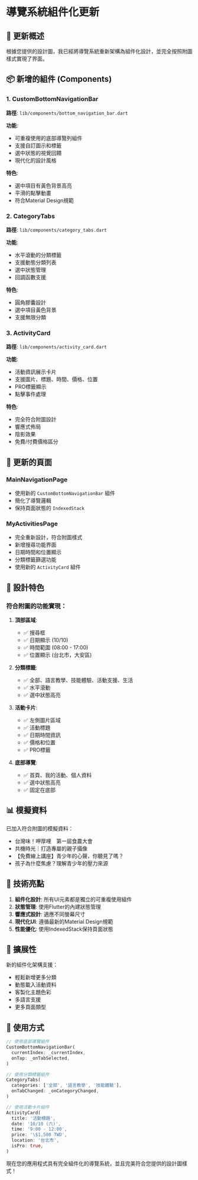 # 導覽系統組件化更新

## 🎯 更新概述

根據您提供的設計圖，我已經將導覽系統重新架構為組件化設計，並完全按照附圖樣式實現了界面。

## 📦 新增的組件 (Components)

### 1. CustomBottomNavigationBar
**路徑**: `lib/components/bottom_navigation_bar.dart`

**功能**:
- 可重複使用的底部導覽列組件
- 支援自訂圖示和標籤
- 選中狀態的視覺回饋
- 現代化的設計風格

**特色**:
- 選中項目有黃色背景高亮
- 平滑的點擊動畫
- 符合Material Design規範

### 2. CategoryTabs
**路徑**: `lib/components/category_tabs.dart`

**功能**:
- 水平滾動的分類標籤
- 支援動態分類列表
- 選中狀態管理
- 回調函數支援

**特色**:
- 圓角膠囊設計
- 選中項目黃色背景
- 支援無限分類

### 3. ActivityCard
**路徑**: `lib/components/activity_card.dart`

**功能**:
- 活動資訊展示卡片
- 支援圖片、標題、時間、價格、位置
- PRO標籤顯示
- 點擊事件處理

**特色**:
- 完全符合附圖設計
- 響應式佈局
- 陰影效果
- 免費/付費價格區分

## 🔄 更新的頁面

### MainNavigationPage
- 使用新的 `CustomBottomNavigationBar` 組件
- 簡化了導覽邏輯
- 保持頁面狀態的 `IndexedStack`

### MyActivitiesPage
- 完全重新設計，符合附圖樣式
- 新增搜尋功能界面
- 日期時間和位置顯示
- 分類標籤篩選功能
- 使用新的 `ActivityCard` 組件

## 🎨 設計特色

### 符合附圖的功能實現：

1. **頂部區域**:
   - ✅ 搜尋框
   - ✅ 日期顯示 (10/10)
   - ✅ 時間範圍 (08:00 - 17:00)
   - ✅ 位置顯示 (台北市，大安區)

2. **分類標籤**:
   - ✅ 全部、語言教學、技能體驗、活動支援、生活
   - ✅ 水平滾動
   - ✅ 選中狀態高亮

3. **活動卡片**:
   - ✅ 左側圖片區域
   - ✅ 活動標題
   - ✅ 日期時間資訊
   - ✅ 價格和位置
   - ✅ PRO標籤

4. **底部導覽**:
   - ✅ 首頁、我的活動、個人資料
   - ✅ 選中狀態高亮
   - ✅ 固定在底部

## 📊 模擬資料

已加入符合附圖的模擬資料：
- 台灣味！呷厚哩　第一屆食農大會
- 共機時光｜打造專屬的親子攝像
- 【免費線上講座】青少年的心聲，你聽見了嗎？
- 孩子為什麼焦慮？理解青少年的壓力來源

## 🚀 技術亮點

1. **組件化設計**: 所有UI元素都是獨立的可重複使用組件
2. **狀態管理**: 使用Flutter的內建狀態管理
3. **響應式設計**: 適應不同螢幕尺寸
4. **現代化UI**: 遵循最新的Material Design規範
5. **性能優化**: 使用IndexedStack保持頁面狀態

## 🔮 擴展性

新的組件化架構支援：
- 輕鬆新增更多分類
- 動態載入活動資料
- 客製化主題色彩
- 多語言支援
- 更多頁面類型

## 🎯 使用方式

```dart
// 使用底部導覽組件
CustomBottomNavigationBar(
  currentIndex: _currentIndex,
  onTap: _onTabSelected,
)

// 使用分類標籤組件
CategoryTabs(
  categories: ['全部', '語言教學', '技能體驗'],
  onTabChanged: _onCategoryChanged,
)

// 使用活動卡片組件
ActivityCard(
  title: '活動標題',
  date: '10/10 (六)',
  time: '9:00 - 12:00',
  price: '\$1,500 TWD',
  location: '台北市',
  isPro: true,
)
```

現在您的應用程式具有完全組件化的導覽系統，並且完美符合您提供的設計圖樣式！
